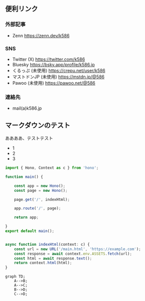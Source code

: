 ## 便利リンク

### 外部記事

- Zenn
  https://zenn.dev/k586

### SNS

- Twitter (X)
  https://twitter.com/k586
- Bluesky
  https://bsky.app/profile/k586.jp
- くるっぷ (未使用)
  https://crepu.net/user/k586
- マストドンJP (未使用)
  https://mstdn.jp/@586
- Pawoo (未使用)
  https://pawoo.net/@586

### 連絡先

- mail(a)k586.jp


## マークダウンのテスト

ああああ、テストテスト

- 1
- 2
- 3

```TypeScript
import { Hono, Context as c } from 'hono';

function main() {

    const app = new Hono();
    const page = new Hono();

    page.get('/', indexHtml);

    app.route('/', page);

    return app;

}
export default main();


async function indexHtml(context: c) {
    const url = new URL('/main.html', 'https://example.com');
    const response = await context.env.ASSETS.fetch(url);
    const html = await response.text();
    return context.html(html);
}
```

```mermaid
graph TD;
    A-->B;
    A-->C;
    B-->D;
    C-->D;
```
